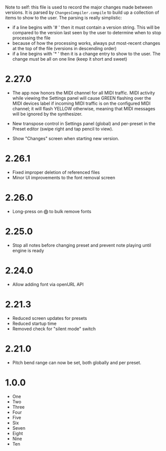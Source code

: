 Note to self: this file is used to record the major changes made between versions.
It is parsed by `ChangesCompiler.compile` to build up a collection of items to show to the user.
The parsing is really simplistic:

- if a line begins with '# ' then it must contain a version string. This will be compared to the version last seen by the user to determine when
to stop processing the file
- because of how the processing works, always put most-recent changes at the top of the file (versions in descending order)
- if a line begins with '* ' then it is a change entry to show to the user. The change *must* be all on one line (keep it short and sweet)

# 2.27.0

* The app now honors the MIDI channel for all MIDI traffic. MIDI activity while viewing the Settings panel will cause 
  GREEN flashing over the MIDI devices label
  if incoming MIDI traffic is on the configured MIDI channel; it will flash YELLOW otherwise, meaning that MIDI messages
  will be ignored by the synthesizer.

* New transpose control in Settings panel (global) and per-preset in the Preset editor (swipe right and tap pencil to 
  view).
* Show "Changes" screen when starting new version.

# 2.26.1

* Fixed improper deletion of referenced files
* Minor UI improvements to the font removal screen

# 2.26.0

* Long-press on ⨁ to bulk remove fonts

# 2.25.0

* Stop all notes before changing preset and prevent note playing until engine is ready

# 2.24.0

* Allow adding font via openURL API

# 2.21.3

* Reduced screen updates for presets
* Reduced startup time
* Removed check for "silent mode" switch

# 2.21.0

* Pitch bend range can now be set, both globally and per preset.

# 1.0.0

* One
* Two
* Three
* Four
* Five
* Six
* Seven
* Eight
* Nine
* Ten


